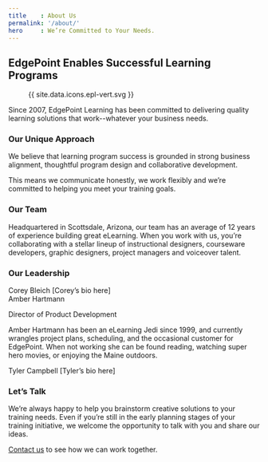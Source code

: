 ```yaml
---
title    : About Us
permalink: '/about/'
hero     : We’re Committed to Your Needs.
---
```

## EdgePoint Enables Successful Learning Programs

<figure class="featuredIcon">{{ site.data.icons.epl-vert.svg }}</figure>

Since 2007, EdgePoint Learning has been committed to delivering quality learning solutions that work--whatever your business needs.

### Our Unique Approach
We believe that learning program success is grounded in strong business alignment, thoughtful program design and collaborative development.

This means we communicate honestly, we work flexibly and we’re committed to helping you meet your training goals.

### Our Team
Headquartered in Scottsdale, Arizona, our team has an average of 12 years of experience building great eLearning. When you work with us, you’re collaborating with a stellar lineup of instructional designers, courseware developers, graphic designers, project managers and voiceover talent.

### Our Leadership

<article class="bio">
Corey Bleich
[Corey’s bio here]
</article>

<article class="bio">
Amber Hartmann

Director of Product Development

Amber Hartmann has been an eLearning Jedi since 1999, and currently wrangles project plans, scheduling, and the occasional customer for EdgePoint. When not working she can be found reading, watching super hero movies, or enjoying the Maine outdoors.
</article>

<article class="bio">
Tyler Campbell
[Tyler’s bio here]
</article>

### Let’s Talk
We’re always happy to help you brainstorm creative solutions to your training needs. Even if you’re still in the early planning stages of your training initiative, we welcome the opportunity to talk with you and share our ideas.

[Contact us]() to see how we can work together.
